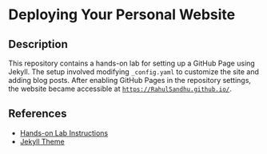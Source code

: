 # Deploying Your Personal Website  

## Description  

This repository contains a hands-on lab for setting up a GitHub Page using
Jekyll. The setup involved modifying `_config.yaml` to customize the site and
adding blog posts. After enabling GitHub Pages in the repository settings, the
website became accessible at
[`https://RahulSandhu.github.io/`](https://RahulSandhu.github.io/).  

## References  

- [Hands-on Lab Instructions](https://hdbc-17705110-mdbs.github.io/HandsOnLabs/hol1.html)  
- [Jekyll Theme](https://github.com/daattali/beautiful-jekyll)  
